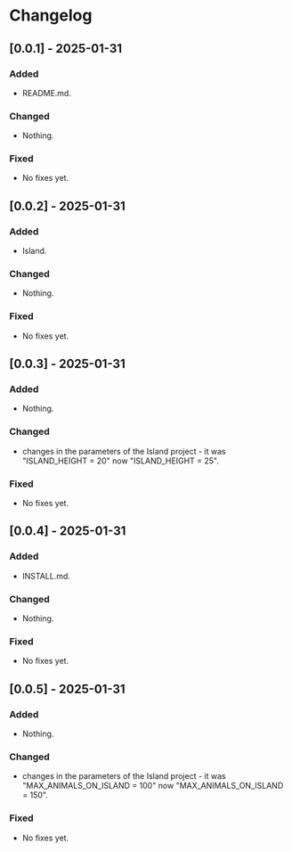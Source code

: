 # Changelog

## [0.0.1] - 2025-01-31
### Added
- README.md.

### Changed
- Nothing.

### Fixed
- No fixes yet.


## [0.0.2] - 2025-01-31
### Added
- Island.

### Changed
- Nothing.

### Fixed
- No fixes yet.


## [0.0.3] - 2025-01-31
### Added
- Nothing.

### Changed
- changes in the parameters of the Island project - it was "ISLAND_HEIGHT = 20" now "ISLAND_HEIGHT = 25".

### Fixed
- No fixes yet.


## [0.0.4] - 2025-01-31
### Added
- INSTALL.md.

### Changed
- Nothing.

### Fixed
- No fixes yet.


## [0.0.5] - 2025-01-31
### Added
- Nothing.

### Changed
- changes in the parameters of the Island project - it was "MAX_ANIMALS_ON_ISLAND = 100" now "MAX_ANIMALS_ON_ISLAND = 150".

### Fixed
- No fixes yet.

